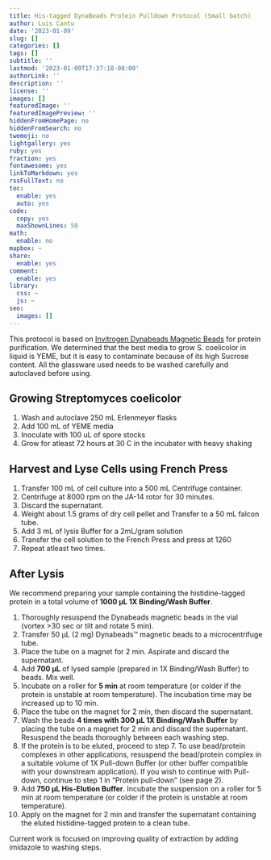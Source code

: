 ```yaml
---
title: His-tagged DynaBeads Protein Pulldown Protocol (Small batch)
author: Luis Cantu
date: '2023-01-09'
slug: []
categories: []
tags: []
subtitle: ''
lastmod: '2023-01-09T17:37:18-08:00'
authorLink: ''
description: ''
license: ''
images: []
featuredImage: ''
featuredImagePreview: ''
hiddenFromHomePage: no
hiddenFromSearch: no
twemoji: no
lightgallery: yes
ruby: yes
fraction: yes
fontawesome: yes
linkToMarkdown: yes
rssFullText: no
toc:
  enable: yes
  auto: yes
code:
  copy: yes
  maxShownLines: 50
math:
  enable: no
mapbox: ~
share:
  enable: yes
comment:
  enable: yes
library:
  css: ~
  js: ~
seo:
  images: []
---
```

<!--more-->

This protocol is based on [Invitrogen Dynabeads Magnetic Beads](https://www.thermofisher.com/us/en/home/brands/product-brand/dynal/dynabeads-technology.html?s_kwcid=AL!3652!3!616918262534!e!!g!!dynabeads&ef_id=CjwKCAiAk--dBhABEiwAchIwkZxsTeGl69NJz679-c9T3Q7Xyip4OKMP6apODlLt1xTdprsD3O-aERoCxbMQAvD_BwE:G:s&s_kwcid=AL!3652!3!616918262534!e!!g!!dynabeads!15928445201!138055918205&cid=bid_sap_cep_r01_co_cp1362_pjt0000_bid00000_0se_gaw_bt_pur_con&gclid=CjwKCAiAk--dBhABEiwAchIwkZxsTeGl69NJz679-c9T3Q7Xyip4OKMP6apODlLt1xTdprsD3O-aERoCxbMQAvD_BwE) for protein purification.
We determined that the best media to grow S. coelicolor in liquid is YEME, but it is easy to contaminate because of its high Sucrose content. All the glassware used needs to be washed carefully and autoclaved before using.


## Growing Streptomyces coelicolor
  1. Wash and autoclave 250 mL Erlenmeyer flasks
  2. Add 100 mL of YEME media
  3. Inoculate with 100 uL of spore stocks
  4. Grow for atleast 72 hours at 30 C in the incubator with heavy shaking
  
## Harvest and Lyse Cells using French Press
  1. Transfer 100 mL of cell culture into a 500 mL Centrifuge container.
  2. Centrifuge at 8000 rpm on the JA-14 rotor for 30 minutes.
  3. Discard the supernatant.
  4. Weight about 1.5 grams of dry cell pellet and Transfer to a 50 mL falcon tube.
  5. Add 3 mL of lysis Buffer for a 2mL/gram solution 
  6. Transfer the cell solution to the French Press and press at 1260
  7. Repeat atleast two times.
  
## After Lysis

We recommend preparing your sample containing the histidine-tagged protein in a total volume of **1000 μL 1X Binding/Wash Buffer**. 

  1. Thoroughly resuspend the Dynabeads magnetic beads in the vial (vortex >30 sec or tilt and rotate 5 min).
  2. Transfer 50 μL (2 mg) Dynabeads™ magnetic beads to a microcentrifuge tube. 
  3. Place the tube on a magnet for 2 min. Aspirate and discard the supernatant. 
  4. Add **700 μL** of lysed sample (prepared in 1X Binding/Wash Buffer) to beads. Mix well. 
  5. Incubate on a roller for **5 min** at room temperature (or colder if the protein is unstable at room temperature). The incubation time may be increased up to 10 min. 
  6. Place the tube on the magnet for 2 min, then discard the supernatant. 
  7. Wash the beads **4 times with 300 μL 1X Binding/Wash Buffer** by placing the tube on a magnet for 2 min and discard the supernatant. Resuspend the beads thoroughly between each washing step.
  8. If the protein is to be eluted, proceed to step 7. To use bead/protein complexes in other applications, resuspend the bead/protein complex in a suitable volume of 1X Pull-down Buffer (or other buffer compatible with your downstream application). If you wish to continue with Pull-down, continue to step 1 in “Protein pull-down” (see page 2). 
  9. Add **750 μL His-Elution Buffer**. Incubate the suspension on a roller for 5 min at room temperature (or colder if the protein is unstable at room temperature). 
  10. Apply on the magnet for 2 min and transfer the supernatant containing the eluted histidine-tagged protein to a clean tube. 
  
Current work is focused on improving quality of extraction by adding imidazole to washing steps.

